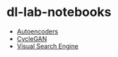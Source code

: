 # dl-lab-notebooks

- [Autoencoders](./autoencoders.md)
- [CycleGAN](./CycleGAN.md)
- [Visual Search Engine](./visual_search_engine.md)